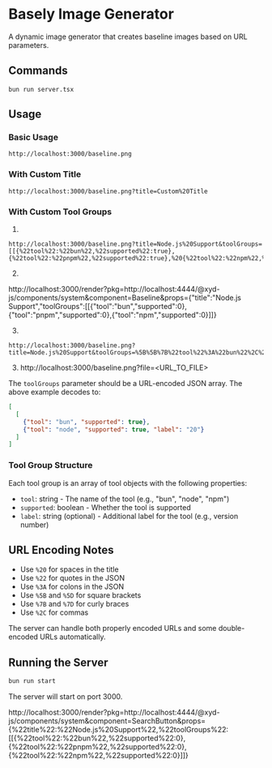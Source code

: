 # Basely Image Generator

A dynamic image generator that creates baseline images based on URL parameters.

## Commands
```
bun run server.tsx 
```

## Usage

### Basic Usage
```
http://localhost:3000/baseline.png
```

### With Custom Title
```
http://localhost:3000/baseline.png?title=Custom%20Title
```

### With Custom Tool Groups
1.
```
http://localhost:3000/baseline.png?title=Node.js%20Support&toolGroups=[[{%22tool%22:%22bun%22,%22supported%22:true},{%22tool%22:%22pnpm%22,%22supported%22:true},%20{%22tool%22:%22npm%22,%22supported%22:true}]]
```

2.
http://localhost:3000/render?pkg=http://localhost:4444/@xyd-js/components/system&component=Baseline&props={"title":"Node.js Support","toolGroups":[[{"tool":"bun","supported":0},{"tool":"pnpm","supported":0},{"tool":"npm","supported":0}]]}

3.
```
http://localhost:3000/baseline.png?title=Node.js%20Support&toolGroups=%5B%5B%7B%22tool%22%3A%22bun%22%2C%22supported%22%3Atrue%7D%2C%7B%22tool%22%3A%22node%22%2C%22supported%22%3Atrue%2C%22label%22%3A%2220%22%7D%5D%5D
```

3. http://localhost:3000/baseline.png?file=<URL_TO_FILE>

The `toolGroups` parameter should be a URL-encoded JSON array. The above example decodes to:
```json
[
  [
    {"tool": "bun", "supported": true},
    {"tool": "node", "supported": true, "label": "20"}
  ]
]
```

### Tool Group Structure
Each tool group is an array of tool objects with the following properties:
- `tool`: string - The name of the tool (e.g., "bun", "node", "npm")
- `supported`: boolean - Whether the tool is supported
- `label`: string (optional) - Additional label for the tool (e.g., version number)

## URL Encoding Notes

- Use `%20` for spaces in the title
- Use `%22` for quotes in the JSON
- Use `%3A` for colons in the JSON
- Use `%5B` and `%5D` for square brackets
- Use `%7B` and `%7D` for curly braces
- Use `%2C` for commas

The server can handle both properly encoded URLs and some double-encoded URLs automatically.

## Running the Server
```bash
bun run start
```

The server will start on port 3000. 



http://localhost:3000/render?pkg=http://localhost:4444/@xyd-js/components/system&component=SearchButton&props={%22title%22:%22Node.js%20Support%22,%22toolGroups%22:[[{%22tool%22:%22bun%22,%22supported%22:0},{%22tool%22:%22pnpm%22,%22supported%22:0},{%22tool%22:%22npm%22,%22supported%22:0}]]}